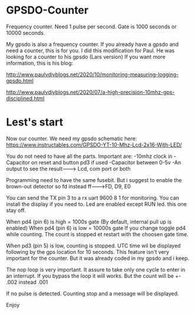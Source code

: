 # GPSDO-Counter
Frequency counter. Need 1 pulse per second. Gate is 1000 seconds or 10000 seconds.


My gpsdo is also a frequency counter. If you already have a gpsdo and need a counter, this is for you.
I did this modification for Paul. He was looking for a counter to his gpsdo (Lars version)
If you want more information, this is his blog: 

http://www.paulvdiyblogs.net/2020/10/monitoring-measuring-logging-gpsdo.html

http://www.paulvdiyblogs.net/2020/07/a-high-precision-10mhz-gps-disciplined.html

# Lest's start
Now our counter. We need my gpsdo schematic here:
https://www.instructables.com/GPSDO-YT-10-Mhz-Lcd-2x16-With-LED/

You do not need to have all the parts. Important are:
-10mhz clock in
-Capacitor on reset and button pd3 if used
-Capacitor between 0-5v
-An output to see the result---> Lcd, com port or both 

Programming need to have the same fusebit. But i suggest to enable the brown-out detector so fd instead ff--->FD, D9, E0


You can send the TX pin 3 to a rx uart 9600 8 1 for monitoring.
You can install the display if you need to.
Led are enabled except RUN led. this one stay off.

When pd4 (pin 6) is high = 1000s gate  (By default, internal pull up is enabled)
When pd4 (pin 6) is low = 10000s gate
If you change toggle pd4 while counting. The count is stopped et restart with the choosen gate time.

When pd3 (pin 5) is low, counting is stopped. UTC time wil be displayed following by the gps location for 10 seconds.
This feature isn't very important for the counter. But it was already coded in my gpsdo and i keep.

The nop loop is very important. It assure to take only one cycle to enter in an interrupt.
If you bypass the loop it will works. But the count will be +- .002 instead .001

If no pulse is detected. Counting stop and a message will be displayed.

Enjoy
